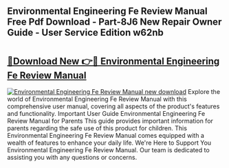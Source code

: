 ## Environmental Engineering Fe Review Manual Free Pdf Download - Part-8J6 New Repair Owner Guide - User Service Edition w62nb

# <h2><a href="http://bc13622.oget.top/?id=Environmental+Engineering+Fe+Review+Manual">🔗Download New 👉🔴 Environmental Engineering Fe Review Manual</a></h2>

[![Environmental Engineering Fe Review Manual new download](https://i.imgur.com/5g1atiW.png)](http://bc13622.oget.top/?id=Environmental+Engineering+Fe+Review+Manual)
Explore the world of Environmental Engineering Fe Review Manual with this comprehensive user manual, covering all aspects of the product's features and functionality. Important User Guide Environmental Engineering Fe Review Manual for Parents This guide provides important information for parents regarding the safe use of this product for children. This Environmental Engineering Fe Review Manual comes equipped with a wealth of features to enhance your daily life. We're Here to Support You Environmental Engineering Fe Review Manual. Our team is dedicated to assisting you with any questions or concerns.
